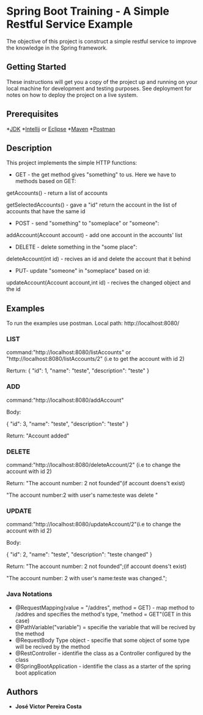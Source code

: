 # Spring Boot Training - A Simple Restful Service Example

The objective of this project is construct a simple restful service to improve the knowledge in the Spring framework.

## Getting Started

These instructions will get you a copy of the project up and running on your local machine for development and testing purposes. See deployment for notes on how to deploy the project on a live system.

## Prerequisites

*[JDK](http://www.oracle.com/technetwork/pt/java/javase/downloads/jdk8-downloads-2133151.html)
*[Intellij](https://www.jetbrains.com/idea/) or [Eclipse](http://www.eclipse.org)
*[Maven](https://maven.apache.org)
*[Postman](https://www.getpostman.com)

## Description

This project implements the simple HTTP functions:

* GET - the get method gives "something" to us. Here we have to methods based on GET:

getAccounts() - return a list of accounts

getSelectedAccounts() - gave a "id" return the account in the list of accounts that have the same id

* POST - send "something" to "someplace" or "someone":

addAccount(Account account) - add one account in the accounts' list

* DELETE - delete something in the "some place":

deleteAccount(int id) - recives an id and delete the account that it behind

* PUT- update "someone" in "someplace" based on id:

updateAccount(Account account,int id) - recives the changed object and the id


## Examples
To run the examples use postman. Local path: http://localhost:8080/

### LIST

command:"http://localhost:8080/listAccounts" or "http://localhost:8080/listAccounts/2" (i.e to get the account with id 2)

Rerturn:
{
	"id": 1,
	"name": "teste",
	"description": "teste"
}


### ADD

command:"http://localhost:8080/addAccount"

Body:

{
	"id": 3,
	"name": "teste",
	"description": "teste"
}

Return: 
"Account added"

### DELETE

command:"http://localhost:8080/deleteAccount/2" (i.e to change the account with id 2)

Return:
 "The account number: 2 not founded"(if account doens't exist)
        
 "The account number:2 with user's name:teste was delete "

### UPDATE

command:"http://localhost:8080/updateAccount/2"(i.e to change the account with id 2)

Body:

{
	"id": 2,
	"name": "teste",
	"description": "teste changed"
}


Return:
 "The account number: 2 not founded";(if account doens't exist)
       
 "The account number: 2 with user's name:teste was changed.";


### Java Notations

* @RequestMapping(value = "/addres", method = GET) - map method to /addres and specifies the method's type, "method = GET"(GET in this case) 
* @PathVariable("variable") = specifie the variable that will be recived by the method
* @RequestBody Type object - specifie that some object of some type will be recived by the method 
* @RestController - identifie the class as a Controller configured by the class
* @SpringBootApplication - identifie the class as a starter of the spring boot application

## Authors

* **José Victor Pereira Costa**  





